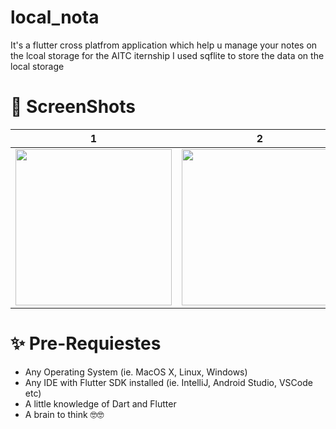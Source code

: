 # local_nota

It's a flutter cross platfrom application which help u manage your notes on the lcoal storage for the AITC iternship
I used sqflite to store the data on the local storage 

# 📸 ScreenShots 
| 1 | 2 | 3|
|------|-------|------|
|<img src ="https://user-images.githubusercontent.com/57070673/177871188-8a843fa5-20d1-4e2d-b725-1ea223f375b5.png" width="250">|<img src="Screenshot_1657227811](https://user-images.githubusercontent.com/57070673/177871195-495369eb-e01b-4a7c-b2a6-a25a59742e35.png" width="250">|<img src="[Screenshot_1657227712](https://user-images.githubusercontent.com/57070673/177871198-deac63a3-3ea6-4663-bcc1-93cf5d39797e.png" width="250">|

# ✨ Pre-Requiestes 
* Any Operating System (ie. MacOS X, Linux, Windows)
* Any IDE with Flutter SDK installed (ie. IntelliJ, Android Studio, VSCode etc)
* A little knowledge of Dart and Flutter
* A brain to think 🤓🤓
